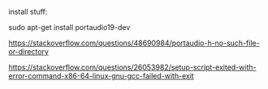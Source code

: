 
install stuff:

sudo apt-get install portaudio19-dev



https://stackoverflow.com/questions/48690984/portaudio-h-no-such-file-or-directory

https://stackoverflow.com/questions/26053982/setup-script-exited-with-error-command-x86-64-linux-gnu-gcc-failed-with-exit
